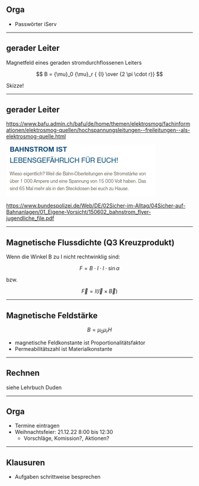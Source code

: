 ## Orga

* Passwörter iServ

---

## gerader Leiter

Magnetfeld eines geraden stromdurchflossenen Leiters


$$
B = {\mu}_0 {\mu}_r { {I} \over {2 \pi \cdot r}}
$$

Skizze!

---

## gerader Leiter

https://www.bafu.admin.ch/bafu/de/home/themen/elektrosmog/fachinformationen/elektrosmog-quellen/hochspannungsleitungen--freileitungen--als-elektrosmog-quelle.html

![](./Bahnstrom.png)

https://www.bundespolizei.de/Web/DE/02Sicher-im-Alltag/04Sicher-auf-Bahnanlagen/01_Eigene-Vorsicht/150602_bahnstrom_flyer-jugendliche_file.pdf

---


## Magnetische Flussdichte (Q3 Kreuzprodukt)

Wenn die Winkel B zu I nicht rechtwinklig sind:

$$
F =  B \cdot I \cdot l \cdot \sin{\alpha}
$$

bzw.

$$
\vec{F} =  l ( \vec{I} \times \vec{B} )
$$

---

## Magnetische Feldstärke

$$
B = {\mu}_0 {\mu}_r H
$$

- magnetische Feldkonstante ist Proportionalitätsfaktor
- Permeabilitätszahl ist Materialkonstante

---

## Rechnen

siehe Lehrbuch Duden

---

## Orga

- Termine eintragen
- Weihnachtsfeier: 21.12.22 8:00 bis 12:30
  - Vorschläge, Komission?, Aktionen?


---

## Klausuren

- Aufgaben schrittweise besprechen